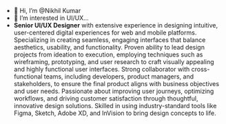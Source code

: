 - 👋 Hi, I’m @Nikhil Kumar
- 👀 I’m interested in UI/UX...
- **Senior UI/UX Designer** with extensive experience in designing intuitive, user-centered digital experiences for web and mobile platforms. Specializing in creating seamless, engaging interfaces that balance aesthetics, usability, and functionality. Proven ability to lead design projects from ideation to execution, employing techniques such as wireframing, prototyping, and user research to craft visually appealing and highly functional user interfaces. Strong collaborator with cross-functional teams, including developers, product managers, and stakeholders, to ensure the final product aligns with business objectives and user needs. Passionate about improving user journeys, optimizing workflows, and driving customer satisfaction through thoughtful, innovative design solutions. Skilled in using industry-standard tools like Figma, Sketch, Adobe XD, and InVision to bring design concepts to life.
<!---
nikuiux/nikuiux is a ✨ special ✨ repository because its `README.md` (this file) appears on your GitHub profile.
You can click the Preview link to take a look at your changes.
--->

